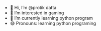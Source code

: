 - 👋 Hi, I’m @protik datta
- 👀 I’m interested in gaming 
- 🌱 I’m currently learning python program
- 😄 Pronouns: learning python programing 

<!---
protik-on-coder/protik-on-coder is a ✨ special ✨ repository because its `README.md` (this file) appears on your GitHub profile.
You can click the Preview link to take a look at your changes.
--->
